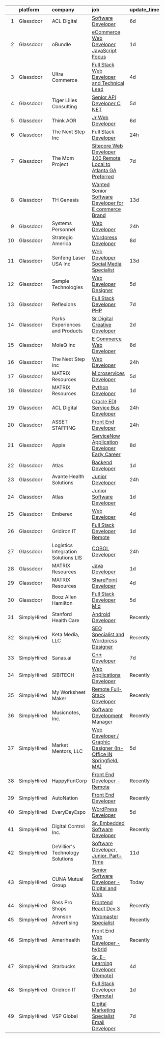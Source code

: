 

|    | platform    | company                              | job                                                                                                                                                                                                                                                                                                                                                                                                                                                                                                                                                                                                                                                                                                                                                                                                                                                                                                                                                                                                                                                                                                                                                                                                                                                                                                                                                                                               | update_time   | location           |
|---:|:------------|:-------------------------------------|:--------------------------------------------------------------------------------------------------------------------------------------------------------------------------------------------------------------------------------------------------------------------------------------------------------------------------------------------------------------------------------------------------------------------------------------------------------------------------------------------------------------------------------------------------------------------------------------------------------------------------------------------------------------------------------------------------------------------------------------------------------------------------------------------------------------------------------------------------------------------------------------------------------------------------------------------------------------------------------------------------------------------------------------------------------------------------------------------------------------------------------------------------------------------------------------------------------------------------------------------------------------------------------------------------------------------------------------------------------------------------------------------------|:--------------|:-------------------|
|  1 | Glassdoor   | ACL Digital                          | [Software Developer](https://www.glassdoor.com/partner/jobListing.htm?pos=121&ao=1110586&s=58&guid=00000182ce9e57d19748a55b9e6a9138&src=GD_JOB_AD&t=SR&vt=w&ea=1&cs=1_1a68d75b&cb=1661323860359&jobListingId=1008076174201&cpc=2CAED5C921A5F994&jrtk=3-0-1gb79sm0akugk801-1gb79sm0nk24j800-3a69b8a1bc6e2f4f--6NYlbfkN0Aba5oU64R_O9Kj8y6RMdSSFXuPwn88DcWu9IRDlipDHjxHIIFB0atBqVJ04z1yB38PBrv-Cfwi9zdApu6DXEeI9Kb6mPU5AmF0PvYD9DvgTDR5KMOJzBNTM1S05OtuoZznc-rH0sevDrFSFvhHkPvpV6XpGvTXzNSA7KSJr8Wpy9OC08BsTWDOMx2BKGygUHY9s5rzUc22ljXzLb24Esm4pK_X1grruOUN1v8VGsGR5yW9rAfIBWGVb7RQGfsnfpw5F3JRnmuTTA97za0S072rhqlYNkm8ldK4SA4FhgPbWghy1wsn85zyroveSXJCCDrC3hH0ydZT9r4Nwitpdv1ZUpzGEvsYahCZnxZyjtxGpe6ZdtNK9YFsZvkMpgK7u2990nQMnaKrXNZihAj410ct7aj2bMLi33frU2cwe7-GR024i8nStF2XyAzlyK7aXWabakxgD0tGrjxjb_ngljxFXglWbUElIzrI8RBZVDovsFn3-FivNT7yNKZo0Atm9Gk%3D)                                                                                                                                                                                                                                                                                                                                                                                                                                                                                                                                       | 6d            | Thousand Oaks, CA  |
|  2 | Glassdoor   | oBundle                              | [eCommerce Web Developer   JavaScript Focus](https://www.glassdoor.com/partner/jobListing.htm?pos=114&ao=1110586&s=58&guid=00000182ce9e57d19748a55b9e6a9138&src=GD_JOB_AD&t=SR&vt=w&ea=1&cs=1_7c897d8f&cb=1661323860358&jobListingId=1008086229805&cpc=7F6F94E2229B3AB5&jrtk=3-0-1gb79sm0akugk801-1gb79sm0nk24j800-404a25f625e23985--6NYlbfkN0CKNvdBtBh9SnuMcnkEvhJOJZTsmZHyY3ybnWicrfIHv0JKM-AL0T01gkpL18NLY94ZSwNo-CiWvMZszunMdqU_-T3A_Qnmy5Iube18Nb0lOWmGE24HjoK6wFrUuB5etlgW_Z1VlvGgbRnv8mjrR49e1BTRDJiw276v59VAJ9eMf7X78yaEf6u98cVzcmHiILtEUfxSQwcJct2KUZl7_bNA3pKqx4BCP61BRMdVVvcrpsoo-hLcq18GzoP9BP5l-6owd24paQf4Kj3EnzKeuNtXIt33nfvlnWALBEqEXVnT3-n-J56sUS6MMfLSZQxlp693zALGDmE4DdhOwcojtjBj9V63Zq3_ti-lSQoJPbkrJqHmyK_mb4OrDN73VEveS_lSd4HOFqG26veMwFexSeB3LLCt4AIGXrDr06jBHEelLpFI7JDGeMgzs6RLkNhM6Ulds7Y_Oylgy6mWymZArLoUSmSyPZeXXlkJMxQ7SNaFnbEbe4VXjl3oJxSEBHX1NTo%3D)                                                                                                                                                                                                                                                                                                                                                                                                                                                                                                               | 1d            | Remote             |
|  3 | Glassdoor   | Ultra Commerce                       | [Full Stack Web Developer and Technical Lead](https://www.glassdoor.com/partner/jobListing.htm?pos=104&ao=1110586&s=58&guid=00000182ce9e57d19748a55b9e6a9138&src=GD_JOB_AD&t=SR&vt=w&ea=1&cs=1_775b4ea5&cb=1661323860357&jobListingId=1008080788609&cpc=FD0C804CFA90C8E1&jrtk=3-0-1gb79sm0akugk801-1gb79sm0nk24j800-06e2f54e3bc5457e--6NYlbfkN0AS3oPsAAmCngCu4U51_2RxXyfS7TdWOFtWPOafNW52IzSReWxrra4iz7neLXalB-NGXF5nkT0xVG7iMopHH_rEqWSMQ6uJ8ClWvP6eFq7dI6B-FURaHHshLuS1Oqg_4GZPvzWhr4zb1tWgqmAPAxthsFGL0atCAboeCUw2a638bnOSuCLuHLv5hBbBHSaI5UUdusXK4lyjsPhFdU8hVX8uQ_vgITZ3dlIJ5ZswAdtHEJMS3_Tuvhgx1CxOKIAGna6jKOreIzPLGNbXNDZKoh0TY8FPn6gW0lUNXzafYMOVL0C0D_pSQ3MaIQW-FkTDoMsMHUTrqdjnBihHhoksQkN9PhXbKpUEuWQesTcKpYLh7q1Ro_VVQAGGP7C9_X4IUqrq8ahMCYu2rRcOSgCSU7gqvqeVyZUG_hhXuoq8MLvPIQ8nsAE2D5h6ZJNPlgbq2JGz0eAE_u8_lgPPgTSD7cb2je5j-IgfPdt8nnEZBzXWNZfpsULx9WmIIJJQk0GlpjCw-wYGgPj8BwTujlQGHHBZDgaFoM4rT5o%3D)                                                                                                                                                                                                                                                                                                                                                                                                                                                                              | 4d            | Worcester, MA      |
|  4 | Glassdoor   | Tiger Lilies Consulting              | [Senior API Developer  C   NET ](https://www.glassdoor.com/partner/jobListing.htm?pos=106&ao=1110586&s=58&guid=00000182ce9e57d19748a55b9e6a9138&src=GD_JOB_AD&t=SR&vt=w&ea=1&cs=1_9aa7b921&cb=1661323860358&jobListingId=1008078827305&cpc=D910AC0D9B8C6152&jrtk=3-0-1gb79sm0akugk801-1gb79sm0nk24j800-d72c392d3c0957e6--6NYlbfkN0AAxt22zecp88KAax6ntxSvXEX_JMkecc6ZQzKRIi1OFQrT-DzQYdp-GY_MPMIpuyUtE_sreG55V-ys7i2B1-eGKt201K17ffPlbm00tVkJ-SdKz0AYAleIGUka7988eB-q0UrkShVwlqXEfjADhdO0-euLMMVPLEcyfXvtBrNbuilgyYiWC0WbIwS3Vx-I0MqBZQVEBvb_Fh9NVE_KaUXICTbUehwZ_K1hfpfndLitAnZ_SLYpzaXboaC-MvtliC0CgK0r9bsf8EotGPlpXlBvBYw4KW4mZyHqGuYpv2z_LF9lzaH7LEGbJdlNn6fsJR06Nca7M52igot-WaMRbwaVyi8bUW7LgYwkCdYDyy7T9NWTFyCtALUuEJc8aoWA9KS8Kz7P5fx0dCDF5YoJI6vY8h-ozrhwgnc9YY-jIRvOuSQ_Jc6jVhF7olX0YCSAA3hhhSwXlSwSdZsqgzMO8cYjGNJ9JCrm94RlupconE4cS-C6q86fpK7abQcH99e-iUQiYBRPYLaBBA%3D%3D)                                                                                                                                                                                                                                                                                                                                                                                                                                                                                                             | 5d            | New York, NY       |
|  5 | Glassdoor   | Think AOR                            | [Jr  Web Developer](https://www.glassdoor.com/partner/jobListing.htm?pos=107&ao=1110586&s=58&guid=00000182ce9e57d19748a55b9e6a9138&src=GD_JOB_AD&t=SR&vt=w&cs=1_5e942c79&cb=1661323860357&jobListingId=1008076352884&cpc=654405A9B1E0A9F5&jrtk=3-0-1gb79sm0akugk801-1gb79sm0nk24j800-199541a9d9310322--6NYlbfkN0AZhccrYCUSJlZEde1UnGXnwlG1V9FU8luw-eezWnVYr-kN5gpXPDZd7hP_nk8EKTuSlEmZqUFjmWZXkZE7zsw_oW-GdjzGixVbr7Hm8X-T_tZbOrZ7F4qo__LCtrgwEHZ6SjEb1GrWSNIGGA7nkaZzhtx6eyPItdJC7UvlRhOw1WbT2p9JnsSl2BXBQ2_bKH5hjMMdMpAXWqcH-AfTdFYQsYi0avVk9DGUq6Csyj8rsshh2b6_Xbs9SAEp8YsER_QplEViWqQ44xyzF_67kUZmcthmrek2-e6gbDHd8r3hVUX7YST9tnimV0BkHHG88SfI2UKIRfDs9Nnb77k3iwaxqU-cPh-LVUOt70pbFZurFzfAR-6LJZA1hk10UR7srqRuPx1lWyhjAc4RuQSLYovRpMfNCb5bRt8COJHHUp8mTpiuTBTPsOaG)                                                                                                                                                                                                                                                                                                                                                                                                                                                                                                                                                                                                                           | 6d            | Denver, CO         |
|  6 | Glassdoor   | The Next Step  Inc                   | [Full Stack Developer](https://www.glassdoor.com/partner/jobListing.htm?pos=108&ao=1110586&s=58&guid=00000182ce9e57d19748a55b9e6a9138&src=GD_JOB_AD&t=SR&vt=w&ea=1&cs=1_9810577e&cb=1661323860358&jobListingId=1008088603044&cpc=8AC01DCC8FF2DC38&jrtk=3-0-1gb79sm0akugk801-1gb79sm0nk24j800-af3ce05f016fc17b--6NYlbfkN0C2ruSLbldHgJRxGqX58M4ekFWuaOJ1Xy3nZgzYPyc2K4UJMQOsbEgOJDIbIe5Vv-31aWp8a29qKPykXme5f-3u66nveXbU_6WMsJNHOiqOLzii4TxehY_qsS5t_Y_NiSYr9qDSkYm-LJQBIKOmgV4_JggtLUD4HY7nsfuNI1JnpbueRplmGqEY04VF4t6xFFd5ALK5Yzk8-uH7y1qr2sfT4a3Iq6N7PA-3lTnA43OrOhEChw8YzXELqqsDgc8Rj0d3gEGCWqAakK2PjbCiL9ccmB0ROQD4g4j2tTmyIWIB9C47n27cd3LCIt8fp7mTrksSQlTHM3105MHJSoMiB0zDaeOFqrwhpMR5XCjlI13Uq2yH3bGkGpvG0YkU41G6_hTl7LvK-PrmW_3kxLtOZKtEtimjmzgnWYR-0gWxK2gXaTGZ54ssLbcGOLnalOH4S0a-onjD0QhO4bFI8xMC3XEHNzeCtFuZonjEEP_Mf6f_DGm9ytO4VmGIXGnW73iyGp1_AfhPTY16bQ%3D%3D)                                                                                                                                                                                                                                                                                                                                                                                                                                                                                                                       | 24h           | Remote             |
|  7 | Glassdoor   | The Mom Project                      | [Sitecore Web Developer  100  Remote  Local to Atlanta  GA Preferred ](https://www.glassdoor.com/partner/jobListing.htm?pos=129&ao=1110586&s=58&guid=00000182ce9e57d19748a55b9e6a9138&src=GD_JOB_AD&t=SR&vt=w&cs=1_6ce2614d&cb=1661323860360&jobListingId=1008074274978&cpc=1160948BCBA38B5B&jrtk=3-0-1gb79sm0akugk801-1gb79sm0nk24j800-4663b88084f218b0--6NYlbfkN0BDp_epf89aHDQhKpPegNJQ_ldQpEFZQsM9OcONMGxWx6pU56EKHF58QjVdAUvn2gX7La79Eyvjo7e8muKIHX0JJE4J4FkSMZK-63vRAcFFBXun8F4pINyAT5hgYLoXTfDofRb1Me_OFIsMWLBJrjrIai8o7TwA9jUbSg1zDjGSv3ewge-PL1g75zQtisHSMVzIW_kktfiYC68MUETUzizLQGE8lOzqjhXj1mzfFIGH8zLacTFZ6zDhCz5TANApyN8N6QmOsZ8za4Iv_YNCR0frU2DVAIx1kJKChbNdQx_nxmLCQwvsmiuT5qS1BR_35yy0POtX6pt6QxfsL9bR_Gv375LPUw7roUyG5AsunMyt_7UjT0MAoSWh7qgJk99qSrA_LTxaqvwvP3m6dV4vj4XAjf7oY9WawBjUTDG-lSyT1-koKuT2yvky6xVvb31WERCcUBHFYiSt_nMqRKAYg1C9-oPdF2RTpkvU6Zv7AXwovK9Guw0wXFSs6YTl6KRzzBKZoDUkG31O-SP6WLJQvvWprY7Hq636NikWyUl1exV_Qt7GVrDTnI9TQI_dieiEKh4qxF8f0ygZVA%3D%3D)                                                                                                                                                                                                                                                                                                                                                                                                            | 7d            | Alpharetta, GA     |
|  8 | Glassdoor   | TH Genesis                           | [Wanted  Senior Software Developer for E commerce Brand](https://www.glassdoor.com/partner/jobListing.htm?pos=111&ao=1110586&s=58&guid=00000182ce9e57d19748a55b9e6a9138&src=GD_JOB_AD&t=SR&vt=w&ea=1&cs=1_09b6d942&cb=1661323860358&jobListingId=1008065792132&cpc=1D891ED3EFC3904E&jrtk=3-0-1gb79sm0akugk801-1gb79sm0nk24j800-e508d0d8fb833a93--6NYlbfkN0A5zutpmbsjV-t6PHxjpCspXCZaoHI5emtImXcYmiZosJDh_57t2vxixiF8wU_P6vMxHfYJJxzSTe48UOwEWyDCPpS0DxD-Bnn1yT2N6UHkzKHm1M0XDsj49kSSjhGXE5vWrvT62dewOLM05Xib7b5IkIZ8DBgr08WpXm3MH2fASzm6oEPpaNCboPL22CNomdvLxmS65m9l-ykKREErJ2ZPyJP9-rXZE9Kt0hG0L1JInC46SYLr6C1-UvkrqET_KQjGxLcPglZRHo2rQXpLO5uPXtYx8Chhnpt7VcEHbed-x-pZR8BnV98kJv-RSmYoaf88uhWbyL_KLAMjElkgRs-NictNTrsVOE11jcesbLRAXL83lGtJN5YCtmd39Wr8MiJYrws52QknXJu4TNEQddJWIDTG3uAORW2109mL1NnmKZl0l_I0bpPwTxKPiE6u5OpTQ_ojV_NkM65wSrANhQrIfEBz5PjMbeI5oet1pWhLHZQ4J530Fwe_nnG43KgFVLVoDxV_Mb4Jq6detuq-SYWDfAVTZG-PJ_Y1TMQZLQ3yHw%3D%3D)                                                                                                                                                                                                                                                                                                                                                                                                                                                     | 13d           | El Segundo, CA     |
|  9 | Glassdoor   | Systems Personnel                    | [Web Developer](https://www.glassdoor.com/partner/jobListing.htm?pos=105&ao=1110586&s=58&guid=00000182ce9e57d19748a55b9e6a9138&src=GD_JOB_AD&t=SR&vt=w&ea=1&cs=1_31463dc9&cb=1661323860357&jobListingId=1008089319124&cpc=3999BE48C643E528&jrtk=3-0-1gb79sm0akugk801-1gb79sm0nk24j800-95fbc218ccbcc203--6NYlbfkN0A0DbZ39CWAZ7sACrgUbAgE40OfNocsE7-DiGyU8aF1blUF2VFbpLZHBkmN2RXWPHrxaac8E0fOPJ9DHjxSQWl-HZWWqr8HSgRr0vkHEyEaTC_rydXZTuBV0CsqABDlvSGRppqAFyUNJhiQiK0TV97nUbgp6uYZ0pBix_PzK0oDP0T4_KAxeX_kNtu29_XNvhk3KevNl0uizTyXqee_q5ILadDVahkGrmXdBUXYebhSTni3SfFYvcP-oCrDAjOmTg8rmOt0kM4c-EgzF8JFPVgNwYSNWOf_EarmcQJDv_D4UpCajqJsxOHiav5S3RDAOEwf7NsxbgKhTE_57ME1RVUvWVEK1H-YF2FcquRY6kUdP2J4ScplWFBx2mjki2Zyvdr78sm5nYo0Q5CVt9C83SbygHfqUc6bW2Pb3SjFHX1xL43rQRkIE7rqS0TBI3MV6G-MTZHT9-LIg6d_XwBzWK0Icg2FuBGmVMEBG85MZXNGjY5981aE4_OVayLvnyF4T_sXUjms_rTIy0t-Ymm-1O-yMl3WxDy2NkwXvWzywPBoqmP-y2kSo7Zx-S1fVeMVPvGHOYHQFi_pTA%3D%3D)                                                                                                                                                                                                                                                                                                                                                                                                                                                              | 24h           | Amherst, NY        |
| 10 | Glassdoor   | Strategic America                    | [Wordpress Developer](https://www.glassdoor.com/partner/jobListing.htm?pos=102&ao=1110586&s=58&guid=00000182ce9e57d19748a55b9e6a9138&src=GD_JOB_AD&t=SR&vt=w&cs=1_46679092&cb=1661323860357&jobListingId=1008072235549&cpc=8C48BB2340EE80D8&jrtk=3-0-1gb79sm0akugk801-1gb79sm0nk24j800-917fdbda5a11ba15--6NYlbfkN0AZhccrYCUSJlZEde1UnGXnwlG1V9FU8luw-eezWnVYr-kN5gpXPDZd9fRDDWlLR4epLQreO5zzWIQcGxWJgYh7ZYEepbX5dx7BRNZZjQUcfHe5U8PB0iPHGI1Y67yrWHoR5dTSSIxIJmmFeejqHL44YAQL4QnlFbXnOfC4FjCCDoqHzGD9eLULxY7zGQgXmZ11Vsip7po9f1vOZeMVc2PVkRhTQ0mMBbJLXTSYrMfbbvcyVOXN3L_mIl_uejWBudSe5wMWe9nElT5kQOV9nFOoXiWjRWrLUXDKzRyv_IkGMdSJpTWsj63YX-rw0MvjbA_Th5hJwW44jBT5uxBNQEvDcQ08-cT9A39wTGZJyXLoFMYC3R27n5jGrCrGgZgZMknLtRPEP0jK2UIVwt3gMPzt0eN5oYI2csRwMvBEiqwq_ff-E-93SaveBWKiZh_Lj2k%3D)                                                                                                                                                                                                                                                                                                                                                                                                                                                                                                                                                                                                           | 8d            | Des Moines, IA     |
| 11 | Glassdoor   | Senfeng Laser USA Inc                | [Web Developer  Social Media Specialist](https://www.glassdoor.com/partner/jobListing.htm?pos=119&ao=1110586&s=58&guid=00000182ce9e57d19748a55b9e6a9138&src=GD_JOB_AD&t=SR&vt=w&ea=1&cs=1_c0d9ec05&cb=1661323860359&jobListingId=1008065893392&cpc=BAEB662971763A76&jrtk=3-0-1gb79sm0akugk801-1gb79sm0nk24j800-69604992de81714b--6NYlbfkN0Dx3r3E47sSe5bB3PIy1uzBZvlB7xy2NhfhZMlxQTsxrHvJuYZkuOAOolgM0RwwxFCUzk4WQx86HjZI4gUgx1C0oF6J0TbaPQPyt0QwcdVyAoCHhtnKoCAwe2uWQZDVyb42gfhggtBMSeQF_kTTK4cI21rqjrfWfVy7aWXOh3yapdlN40EuEuEibBq7w5YINWgM8jyuHFDDJS5tL48jvGJJQy7qHa94i9VhXjgeZtbyKGN1kABFB1_4uiecTHuq7vf1FbheFoccSAe_TbCn5ptG4E_6xij9wbmI8xCn6Zg7_xaRrqn0CC_owW2Y9Mukdmks42rgN_5kjXKtCpQCOa-_R3wNqj6aKIUvWo0zuFKaFMCLpzU3I4amlRxB_-ClaBChu8Ndxf2poSmBnG1sEzHvA0OLl4bUQdECvHsc2JgXwsSnY-SB5MeOwbr6BGHJ4e8amb21l1axpb6XGhhTJsvpcia0tZJmvpf1hGHzAjKrRIIxvY_iy2MS46Jm_i96xr-WK6gP3V5Qgw%3D%3D)                                                                                                                                                                                                                                                                                                                                                                                                                                                                                                     | 13d           | Los Angeles, CA    |
| 12 | Glassdoor   | Sample Technologies                  | [Web Developer   Designer](https://www.glassdoor.com/partner/jobListing.htm?pos=122&ao=1110586&s=58&guid=00000182ce9e57d19748a55b9e6a9138&src=GD_JOB_AD&t=SR&vt=w&ea=1&cs=1_44ba0cf4&cb=1661323860359&jobListingId=1008078578505&cpc=FAE5E775D180B2FB&jrtk=3-0-1gb79sm0akugk801-1gb79sm0nk24j800-cfcad52f3ccf37d8--6NYlbfkN0D4nuovUOU2dPryPr7-xanE7ZFWASvaSyNm3BqXIbrO0npDAFoAgEQsBBjUOAjv1PQnB3hwwrZmiOMA02kYqNnnHKWjfiGNMQW5EU7ErrgQUTQBKpdQ35ajdqRyVOpYt1ge-nlWBdEdOWxZg23c7O0q-QUnaWi8gZT3BRnlNxG5nms1UgSG3pAWYhhzkqBf5igDpDpSsYO6jm66YeUg5Ve0iv__xq03UTBIKhj_03OOk2DoFr8ohGZNMWISx3kjhuWs1KMv5kgysQACcqlngxvgUsE-XQSzqh39hLJdJ_At-f7SWsy-Uf4LVUL6jJEzc60sTXxOZMk6-iVpawUOKAsozxAIagoWqwEsJ6GVyNCl6oSbWV7c09c1G3_eaupVM97DI7EuXc2nv66F8-l4Ia7hcUg8VUs_3T1kSEwCPR23kUXyRJdLXXn7g-skVBJpd7J2I2rq1bkfGqmwn_AePnOkUdZkztpHZHeNVYFC3Ln9_MXc5JrFrZhPNK06KNKAcXs%3D)                                                                                                                                                                                                                                                                                                                                                                                                                                                                                                                                 | 5d            | Ann Arbor, MI      |
| 13 | Glassdoor   | Reflexions                           | [Full Stack Developer  PHP ](https://www.glassdoor.com/partner/jobListing.htm?pos=109&ao=1110586&s=58&guid=00000182ce9e57d19748a55b9e6a9138&src=GD_JOB_AD&t=SR&vt=w&ea=1&cs=1_dadf025a&cb=1661323860358&jobListingId=1008074131980&cpc=155EB9D5185558AF&jrtk=3-0-1gb79sm0akugk801-1gb79sm0nk24j800-70d3656ec2782208--6NYlbfkN0BBGG9LMNqL16EzDx9S3nKk4b6IwprgSJginr0DZD_oW5yEAmn-tqn_CQuVF099RN-WrN4RGpStRRmAIPvmo7V9SiUVAKF_Tn2sSj31pyhh3tN2eEoEH2itBDLl61lgbUfWk4-_aG1cHtpxOT5lS_tm6n7GnbGDtCmZ1JB9UuUn-z7Cn_2RYzHEjl9kzTHJOO_d6UjQB4sSpDEs1HlDkK1CSM3Hxmy6V8zjJ3EpAas1DHe3x8IDcu4r-dh-3wUy5Zt6hazN6ePrWq0pzJ4Y6rtkZsDQQjLK_g4rViq0pDXR7pjfGwOW6QvTOSE6znKTrOycZSgh7VjCqmrUorx4dPtDKAoz50eLTaNLuXIF6HkMvoeI1lwBBBP_uR63vzJ5lxGZJx5cTwigc88uwKLmSNg3ghIx0N2-OdvvQFRjenGY2oyPrD-AJR43P8xcbPSuAyNGfsM3j4eok-t1AXn3WXW2zXaC2O3em12aUTnCQ7jS6eRdteCvQmUC10RjrXkTFqU%3D)                                                                                                                                                                                                                                                                                                                                                                                                                                                                                                                               | 7d            | Remote             |
| 14 | Glassdoor   | Parks  Experiences and Products      | [Sr Digital Creative Developer](https://www.glassdoor.com/partner/jobListing.htm?pos=103&ao=1110586&s=58&guid=00000182ce9e57d19748a55b9e6a9138&src=GD_JOB_AD&t=SR&vt=w&cs=1_e99cc779&cb=1661323860357&jobListingId=1008084142323&cpc=92BEE8AC7E71C1CB&jrtk=3-0-1gb79sm0akugk801-1gb79sm0nk24j800-55dce68072e49d98--6NYlbfkN0DAFTyt7pbDCC2JPO79CSdi1dIb81yjczP5qsKcZIxgiRd1qisRd4re16D_VG3-wzVABIXKM6IuxAFsvFvnlhId12co4A5A4a3F0ICJZXjDEdVLOqmVfMkE064KMjiA9dDpJT_tYW6NEu2N-nyrQoxz0TXAgpLfsSBC6ypFNvin8SyTl20dwc66XezKDB83fjsGM2oUI6Q2eU-jR4EfPiqj6O48t7H7pWeJgUMpHh03ck-CnWaHG5-rqL0geDHjjI_bL7RGtWJqdjGldLcbq3eMj9Pa0B9fI4X3yVL2Hji2CsitX8loKGyO1CF5iPsMEls3YqGwLgOqSzvIOzVj15U1yPW6Am3LwqS_l7rqYuaU3xWDKb6XEjtrW_YDh_L_i9SZ6tgSD1Wc-XWVqF4Q15CVHJvbdlc3Wgo8LgNauVlVh8BPrUM0szjb7MLKESs4tps%3D)                                                                                                                                                                                                                                                                                                                                                                                                                                                                                                                                                                                                 | 2d            | Celebration, FL    |
| 15 | Glassdoor   | MoleQ Inc                            | [E Commerce Web Developer](https://www.glassdoor.com/partner/jobListing.htm?pos=110&ao=1110586&s=58&guid=00000182ce9e57d19748a55b9e6a9138&src=GD_JOB_AD&t=SR&vt=w&ea=1&cs=1_00b9417d&cb=1661323860358&jobListingId=1008071807024&cpc=56632219D727AB75&jrtk=3-0-1gb79sm0akugk801-1gb79sm0nk24j800-23c7d3c6f7169e81--6NYlbfkN0BHIfC1zsKGIu0R3teaIu8liT7fbRNLaQeDQfcPJweUKx8CW9AkHemEGnvTXIDU1cZxhS7p_GdHSqnB2IwWipJ8D7KqZnbaAh70Xd0GLKBr4K0oHKFeO7P6qvodjwsfHZJhzMZo7e5bbWySQp5w9p2e9ll7OqBlDk2riUBs0eZ1B1VMrTGyk8THnyUl0ACuyadO3XO0QfADL1Yjd8jaJy7XDMJmOFOk0-w6f6xkUw1vBfnvLmtPDkOvkq_A4Ic7NqbfHUVABJh87mtGsKYk3vL-0SYvzHXW2SU-1N9TaW0q8dXNDD4ZSJQ3VGECYwkElSstzU3abAruOsv66_WIRzPhKiBpnJaUBfvpN2Q0yQiqmPlbc0E0m17mLJXFE-bVKCmaY6ANMgdr4bYvCVwpxaCwHkdTWL2xQzI8MYgnROlfyd-8cfml2Uq7Uzvxs0EiXGgCROMB-Mb-eXZ0DOgH4VxBdUn1-HPZG1netqMEYQZLXwK5cUyEX0bkjnNFkrzGLJUezhHzOqJQMQ%3D%3D)                                                                                                                                                                                                                                                                                                                                                                                                                                                                                                                   | 8d            | Maspeth, NY        |
| 16 | Glassdoor   | The Next Step  Inc                   | [Web Developer](https://www.glassdoor.com/partner/jobListing.htm?pos=118&ao=1110586&s=58&guid=00000182ce9e57d19748a55b9e6a9138&src=GD_JOB_AD&t=SR&vt=w&ea=1&cs=1_759c8e26&cb=1661323860359&jobListingId=1008088620354&cpc=E773D000C9BC26FA&jrtk=3-0-1gb79sm0akugk801-1gb79sm0nk24j800-8f018011b6187308--6NYlbfkN0C2ruSLbldHgJRxGqX58M4ekFWuaOJ1Xy3nZgzYPyc2K4UJMQOsbEgOtkxHEokKEzGeokh3GuUE-2kERQNjaUIhqMIcjRXq-Se2BEiqi0CbW37XLjVkDDSJ_Cg1NFoRsDbYJHNZvjh_iQUPLwYhsHrhZ2nk4EXMN8El77okbEBX4wL1SM5nY5Ec5o2GCVrgJD6PRmgoKN2UpR-u8liE9RU9vUPDVAZTiL8xO1j9L-DjNp3BDdWpLrwwImjkofrg32KysgCci3QAu4c-2L3exhzND6-u5hfIKu11F52r_nsar9EoXc556K8vtB-m94Yq5XCEVR99wgl_tL8NychcmTLro6fJZHV55aNQpq4jus-RqWw7vof7hmbGlL_NYgtPCWMB74XY-ntJm0zvwsBZj2v1RSqrpzehaEgztnKSK1yy97kJI0xQPoiL-_e1GeK-YBZ2WAnhS4IAqIAacK3BTID7XRteZP5sDQAunM3JwK0kO_pqgfYnTigSv9ofp8nbU_o%3D)                                                                                                                                                                                                                                                                                                                                                                                                                                                                                                                                            | 24h           | Remote             |
| 17 | Glassdoor   | MATRIX Resources                     | [Microservices Developer](https://www.glassdoor.com/partner/jobListing.htm?pos=126&ao=1110586&s=58&guid=00000182ce9e57d19748a55b9e6a9138&src=GD_JOB_AD&t=SR&vt=w&ea=1&cs=1_52c4e630&cb=1661323860360&jobListingId=1008079111779&cpc=9DC6E4D8324653EE&jrtk=3-0-1gb79sm0akugk801-1gb79sm0nk24j800-a0addbc10998d62e--6NYlbfkN0De5ppvndiyxA0pMSLQzOe_j9Mra0KF_8EhxTxOKXtZIfhM20E97mGJ6rqAxbACvL-6PngbDV30VfPBlkP9U9-ckrQPkqJao9rol2api8e0nDsA_cdawxWo3eCl7T0TwH1JSpokbyjFSyej_Cn5N8OCxaw-u4cY2dT_PFfz9Pq9hVXGmXGy0YnBkDgUdx0APG3RrcUava1gOtX9N7BDOL0SRcdB0TIhEYeGM_rtdvFPq4_91HTJxLQNNuyKKXt163nWK7I9D-_BwlJqTmMkURhU9i4yqGaST_Bx78LqKr13_M3gyz5hT3oR2vOr_Nv1l9jQbLkNbKlo8Ixr7wSiJOkkhQF0H5NPXncau6DtLHnT9q6Q4PQzBzakEE2EiU9qZgMJ7PvgRhxdycEsQtCa73x2KhkhrsETDjOtMNNgeUGuozA98p9Fo3SYMbxSgZeVGB68Y91_EAmYqPzPMxkEyjc6t23IVgxL3vMGniFHyqUjLMwzfCPpiAtwgKPr5grzi1q3Cl9Af2fKIKyr5NfuDVa83gYImPLMy3OE8NmY15qf-Q%3D%3D)                                                                                                                                                                                                                                                                                                                                                                                                                                                                                    | 5d            | Wilmington, DE     |
| 18 | Glassdoor   | MATRIX Resources                     | [Python Developer](https://www.glassdoor.com/partner/jobListing.htm?pos=124&ao=1110586&s=58&guid=00000182ce9e57d19748a55b9e6a9138&src=GD_JOB_AD&t=SR&vt=w&ea=1&cs=1_bd0f808c&cb=1661323860360&jobListingId=1008086510771&cpc=47CFDC01B3F81FAC&jrtk=3-0-1gb79sm0akugk801-1gb79sm0nk24j800-7ed75c705baa7373--6NYlbfkN0De5ppvndiyxA0pMSLQzOe_j9Mra0KF_8EhxTxOKXtZIfhM20E97mGJ28x3XA14Fw0ThMJ18R1H_Hq7BIdBm6hreVBaJciS1RcOte03NGw61uW5p3ieImwzeqSLoZNi5oPYDTaKJPNL5pMVO1WefEl5hkWvguzQxfFic21BxD7hnXYKNgv76KhbwM15CNiSNwbbsdaVMmHi9YMqfTOTCrb-QjEaZiA7MvPh75hW05XDIJF50Cebz0Fk7pt68AD2TbuFwkRpoiPWe5bHFDbz_N-ADcrf_KsnImrLRqOVPE46COmPwNbkkBG9NrjtsdWTm5jcsg02OgPJrm9_U8s1KgLzaE8G5vEqwEBbO07mLIoyiKzDyBQsE5cQjUxuH8z2-drviGk_iz6mBUr5aIUyVJ081BYi1VRwQcDMotfpJ4O5y-1ihBmzTKX562zRCjosUhpBOQBsbzc9_94dQ3ICEHuZ8oegEQ2BizEwuxK725YwZkDwlm8GjSzBwxhWA2D6LYyB4hKI68Pd1NfhcpwlMLZA3SJZLT4EtAU4EsLL7xPfRw%3D%3D)                                                                                                                                                                                                                                                                                                                                                                                                                                                                                           | 1d            | Charlotte, NC      |
| 19 | Glassdoor   | ACL Digital                          | [Oracle EDI Service Bus Developer](https://www.glassdoor.com/partner/jobListing.htm?pos=112&ao=1110586&s=58&guid=00000182ce9e57d19748a55b9e6a9138&src=GD_JOB_AD&t=SR&vt=w&ea=1&cs=1_89bed98a&cb=1661323860358&jobListingId=1008089321550&cpc=AC285F3A3ECA6BB0&jrtk=3-0-1gb79sm0akugk801-1gb79sm0nk24j800-e26b6751ef6cdfa0--6NYlbfkN0Aba5oU64R_O9Kj8y6RMdSSFXuPwn88DcWu9IRDlipDHjxHIIFB0atBqVJ04z1yB39WOaXw4fFl61DNx1O9q5lp67MQIsYxHyu05TeYxv7CADYPTy75zQebjMPpWtR5casaDwYEkBIePr-vw8cqveuuIaoc3I6rggN85eTh0mIejyuvtbG3rvU_VMEPNhPw9LxZhFSmIwANWyaER7yvE29ekD3SGuuuJQ08Df7QL02k_1aggqVj4G9GiH8J_al13YQ3wp8PgVIArNUDAEh1hEDHOdlrKNTHYxbBOuEHsW0yiwGn5xmORTkRr6Pr8Aqny1GKp5v_cDXxcfv-clcsPJFNfzb1dpz32gnLif6sS741Sp_tJcwVUtI6f9YK0BJZoyftJZE9-6Kse4x7I_mLoNHwlPU3FgBlKzz0N7BsXnbtsK0uL6bkvpOZYArSUNK-XgMnMPUoaeLvL08ba6ZfNosAJS2Xf5MrO3nmJ8ueyT0wTjwfJkkaXmxFP3jdoxWGRPfngfRQl3yjfg%3D%3D)                                                                                                                                                                                                                                                                                                                                                                                                                                                                                                           | 24h           | Remote             |
| 20 | Glassdoor   | ASSET STAFFING                       | [Front End Developer](https://www.glassdoor.com/partner/jobListing.htm?pos=113&ao=1110586&s=58&guid=00000182ce9e57d19748a55b9e6a9138&src=GD_JOB_AD&t=SR&vt=w&ea=1&cs=1_25a12fc8&cb=1661323860358&jobListingId=1008088639664&cpc=334ABAF5D42DC775&jrtk=3-0-1gb79sm0akugk801-1gb79sm0nk24j800-95b562688a9fa1da--6NYlbfkN0AJKXzIKBK5A4Icsd-X245WBxvNnoj5lZwbXMrU7Kqokpie1q6NXPPYrRfUeJUwIsSVRVE_QNO7il45Mm1A1QQiVF6QBC5z8HIItpAqODfG4FLj0ekRzrWgr-VGjC0OI7jktkGBnsU2cWrswXhFEr3sbrHLXNk_UDg6lLDb2K6zTDi7_KB2meE89ImOIaS4ClqPl7pAP-rTbWaAPjFFd0MyYDacWcKKtp_7qcKSr9opUTPllsneajkqRhQP02W80EMmVmPcWv1n_CgiAhA25FMjxY9weArGXt3eXb__b6urvmOxm61H6QP-XH0KBcYf808DKfjXeTSklInrkvz8jkdz7_TF4-xL7F4C1rSRBIthxCqb-rCTz5kvslrCJQwiaqzJQTHfD1uEhOtmgP7gXA9JpB8o7RpjP1NlEWLMHmgpWMszKSoV0vVHC7wqeAD9UXQcIelbGzpWTrGEquPaXuUfHhBJCbDg29heONE1NEdXONV4BFeyW5tJv9eJTMFfDOXlEgYdp6MPvQ%3D%3D)                                                                                                                                                                                                                                                                                                                                                                                                                                                                                                                        | 24h           | Remote             |
| 21 | Glassdoor   | Apple                                | [ServiceNow Application Developer  Early Career ](https://www.glassdoor.com/partner/jobListing.htm?pos=123&ao=1110586&s=58&guid=00000182ce9e57d19748a55b9e6a9138&src=GD_JOB_AD&t=SR&vt=w&cs=1_a368f90a&cb=1661323860359&jobListingId=1008071334991&cpc=AC285F3A3ECA6BB0&jrtk=3-0-1gb79sm0akugk801-1gb79sm0nk24j800-95e2075eaa393dab--6NYlbfkN0BvKrLyj5gPmtZO9T8euul8TCxuuKNOtzRJOomxnwSEodTz2Bc-sPZlADHp0xxmf8WPH9bj0O8UHXa7zHhvjILus1Sh3Er4NXKKVS1_zwLEecKe8-iCUrOv1i6hkCLbmAbb2ffb_jBePtI9eTNRLwnZqxOLTFp8eEvo2p3C21JYcN36vGLd0_7VQMluY7YYduxApPaL6rnEkdGof-xpk2va8XnDVCsDPOL4a8hSGr6GvrEME4A01I7WDLjMSBNzcqU7oQARMUj5mGdIsXKQk69nSwy8WMiNNRr_52hgKbH1Ql0IASEedsBUa7MYypTvM2Ga2EjeLv-GxKqlTrww-RPAnAyUMXGJJ9Hz9kQntmOBT_F3AIoVD-chkksejoVF5N9_tlxfq7m8hoQ5iRPlImlQIgilh345H8CBk8EbNyDCnOatX1qTNzhTuPh2ZF_yPOK4gUBGowoH4SmlzSVdyX-tJ7Wz4sxpaxcUcl7jGH3LwvYkjr_P2RPgWvJYbF4gsi358CdY9isPO_fSEOVdTLxcroHtkwvbBedQXAfv97GxZwYnpHysVuzM5fkN4xis_N-WgYBVLnJUCAydWRfWy8A-ESadYivq8qpBjWKwsY5N_BKmzXezJ_EtuVqyww8j-9P8y2uAZqsT-U2--fr1F0Llc6hMNakoX8WO845k0I5jQ7TYt5Pu3Xl8poi4hIjwGrQary6ZgLDoDhYMqpGEL2a8bwX_rsBTbGHToeUdK6j9krZ8jGrPfsO7JxjS2oslMmxi9lmNrNyP0fDlPrzwd5mN3hanwooK3Ih2wkqdS_PmumgFT-noFeA3hKMqMNJNZ5PI9GVI-A1QSDXVYjasEoOYEbLLtudQTbQDuCq8Nl4H3ptFoiwIzlB3VgpjIFFl8dpX9v4lqFXATKzW7R2kP3_3NdT-jL_vULX9gkcSBZdqFzRqT8D-6XD5slW9YH7NO2EfOpiM-RSAqbuOEz232QhIJQt7hMf5iejX5880ZDBKzQ%3D%3D) | 8d            | Austin, TX         |
| 22 | Glassdoor   | Atlas                                | [Backend Developer](https://www.glassdoor.com/partner/jobListing.htm?pos=120&ao=1110586&s=58&guid=00000182ce9e57d19748a55b9e6a9138&src=GD_JOB_AD&t=SR&vt=w&ea=1&cs=1_9f32189e&cb=1661323860359&jobListingId=1008086229406&cpc=2CAED5C921A5F994&jrtk=3-0-1gb79sm0akugk801-1gb79sm0nk24j800-81a62d81c66dc716--6NYlbfkN0DFt5CLWch_-uKpf_0Ky8M_iFaKSU6X2cPjQwIk2lGN2zlJ200dufGwdCb50mwSuDXl_EA6zMorXvUtvj7_ODVM-Tr7EWuYKYBXVblByv2qoM6yQRMY65HeW-h7snRBQHRUWejdyBFJ7w3hZYJLTfbeKqVVKWNqhWWzrmvxe-mlDNVYXqNSl29VTB2NHFLM71Y_WFj0dy8nWZq2qLEdCIT0gLNv-8ZaTryX1KesNGvWheNa4zEOW2TG_RyAe88D4PmWqEOAIu5F0aawI4a9dG-YL0autDPwnwBiaKEuuJBpNHELM7_4iSai1c9vav6cOUmONgNE8PlNRwjrqY_Gc6KCWatPJCfQzPLHEdPVpMZgtRq8M_yfU9SNFWMfuo5W-tf4NLGQ-FTWophCMUxpvIYrqfKK8YaKiGMRuiGleoNxn-JJJPGoV0Nh6PaJfe5a4ArWKHaA8EdbrWzp63GhtcO75ON2S-klMYOBenQvDGuvgKw97F03Mxncw41hHTRtsCUQPXjjjvAOgA%3D%3D)                                                                                                                                                                                                                                                                                                                                                                                                                                                                                                                          | 1d            | Newark, NJ         |
| 23 | Glassdoor   | Avante Health Solutions              | [Junior Developer](https://www.glassdoor.com/partner/jobListing.htm?pos=101&ao=1110586&s=58&guid=00000182ce9e57d19748a55b9e6a9138&src=GD_JOB_AD&t=SR&vt=w&ea=1&cs=1_ddbe8d59&cb=1661323860357&jobListingId=1008088950322&cpc=59DEFF8D475298C3&jrtk=3-0-1gb79sm0akugk801-1gb79sm0nk24j800-835746c65acb7c6b--6NYlbfkN0D5rjaI77GWY3HDjNzMgJwjLQAMlAecvNC3I9z3XKuaCKHoMxZlF0zKR0Oozg3fG8TsyLK85Yi5pX8SM9db9A3LTEjMiZHeIo_VTJcA-yf6xR56VM2qzUjZKBIaxYeI5-tl1IRprzb1NvXGWxfqZLI9HPPt_97Zgr4xif9hP7HDrbT7EwMP0tbQxpALgr495eXo__3x4-UdCuEhTH3eCZgMVP-jMzIK8TkLmVwz5tkxB3viZx0qJB_0zFBYGq1jRIYCPYia57BiDRiO20Hl6DakFA3f4B4fwCoT1nEUU0nONIyg4uH7aDq4TMBZC8Oa-HGIpmYxZLFfpukOfU3EhZeQWo8pTN2LiT9t0GE7Dmm7LmnzIb8bmNewmFNkrFrn0UBoVVI2LMiam302H9pf1FIYY-pZmpJIiyRFImAflZf6nLvK4gHyGxLQK0pJjrKPHkwn_7XhMpmd_aFKbzWO-WWz6-9ZP0cGC0sf-4F2w7jb3bftS1ArqSIy_t6ZryjjE18%3D)                                                                                                                                                                                                                                                                                                                                                                                                                                                                                                                                         | 24h           | Concord, NC        |
| 24 | Glassdoor   | Atlas                                | [Junior Software Developer](https://www.glassdoor.com/partner/jobListing.htm?pos=125&ao=1110586&s=58&guid=00000182ce9e57d19748a55b9e6a9138&src=GD_JOB_AD&t=SR&vt=w&ea=1&cs=1_bcfbbee2&cb=1661323860360&jobListingId=1008086407831&cpc=3BA4CE39D5B5DEF5&jrtk=3-0-1gb79sm0akugk801-1gb79sm0nk24j800-c991c36f9c0cbd93--6NYlbfkN0DFt5CLWch_-uKpf_0Ky8M_iFaKSU6X2cPjQwIk2lGN2zlJ200dufGwdCb50mwSuDXMo-Lf15P_vkXJsSPlkEwF5miqX2_NHO6W8-MKu7wZ9HUJYEZYTsbdJ2sg6Vt3itQifFYpgvSfRE53DZsxbPDoklMzEJoFFKMqMsON8XL_Q2CRM8silz6_e7QjdDpsWg7omZvwlS24FOI1jnMjri9KE-QSx87AyvZmm0njmqiygfyp0KdJp8Uru5DztHVbzgaZ0WUDpF5_CUenrditfgMRN8hlI_D27bvWm909NeXr8cDiy0FNFm9tsuqxYYyKirNojQrCDwmjduRWt5MAjroarfnvQqJGoDtDs_RnOPnmMqliDoLgB2Rt76JIMDu4SUeJFj1iAFna_FJGN05u_AKpMNWKlOuVfum5xxXJl0w7jm3ZHi_Mry1O55WZ4EMHSSmKgj6SioDivzNeYf4dq1OQiG5OSy0nJ6olKQNhoxtWHRDFIH-kI5u45wgQQ8NmK8eJ2LpzO_yWoQ%3D%3D)                                                                                                                                                                                                                                                                                                                                                                                                                                                                                                                  | 1d            | Newark, NJ         |
| 25 | Glassdoor   | Emberex                              | [Web Developer](https://www.glassdoor.com/partner/jobListing.htm?pos=116&ao=1110586&s=58&guid=00000182ce9e57d19748a55b9e6a9138&src=GD_JOB_AD&t=SR&vt=w&ea=1&cs=1_183290de&cb=1661323860359&jobListingId=1008081943035&cpc=C4A69CCDBB3B9599&jrtk=3-0-1gb79sm0akugk801-1gb79sm0nk24j800-7ed39853136c96a4--6NYlbfkN0CDjvy8OAkpdg1lTOTiyJf-IehjaUnDiqxoqkPBRMwwePJoc0cYAa9Kdw8O4ee0IRybw0H_FzqU67UsyfYYeI2grjAJbK4XCYrFjhx6GI42nIvN62nMtKKBCmYs_YGc6vl8-PngKCHFboeJFs7RI3FVjdoZtivQqENQ3WkzN132ZHn0zMohtASqyvykK7_ePnMya3omkqx1R7S__rnLDZ70JyLbvYc8eLigzQUu9h1dtd90ch4sm2NjWxQlDUJRC57Wdr0Tv7FKx-PBWOgleXRnytZgahdUoNNL_fgFBB07BidJFer5d3I9oW7riArvaiCS56srkwOxSgwj1hGH49jLvY0247aLJbwK0o_BoWoB_yyjV4HXmqKJM1_-4bzwURhEaEv7kKhiwRrsnsSjCVi3ZOA2CNEVrR9_wFC3RfqicAkfuPYKa2AqKflXSFO10PMVd4OIsPlh6zfXkTkY8e4ukUAG92kLurA092Xlu2ZmbGb3TDKvwdT1bo1BHS7-zWk%3D)                                                                                                                                                                                                                                                                                                                                                                                                                                                                                                                                            | 4d            | Eugene, OR         |
| 26 | Glassdoor   | Gridiron IT                          | [Full Stack Developer  Remote ](https://www.glassdoor.com/partner/jobListing.htm?pos=115&ao=1110586&s=58&guid=00000182ce9e57d19748a55b9e6a9138&src=GD_JOB_AD&t=SR&vt=w&ea=1&cs=1_5ae74e0f&cb=1661323860359&jobListingId=1008085731848&cpc=AC285F3A3ECA6BB0&jrtk=3-0-1gb79sm0akugk801-1gb79sm0nk24j800-2a5814a8106be207--6NYlbfkN0CTHA6cd59lXtQJ-DuZtBHQsSjOn019HaVEc20FtZol1_8bPJW14iotuMuGn0biAaGY3Ykt2OJ6lLuK00gf8YXnMTHqQYAKhMHa-NonnxBl-LM07aVuDrffgAmd5AUGiv_VR7-NPVSTWIWcZg7iPtuXena92zcc-v_koGcJUFB08IHNWgwkNlKUXyaAFL2LJEBuGnd_05CDkbIvIXbvelJBdIGRyed1ZuxgwMqFPL14g8QRD2gg5lRUMJkPKjeJicRS5PUCR9f6k_Z46Qd9T0A89MVne1ghs2o3WLEw5jjn1mRWNIGVkpjyLQJV8_Vv-21-yyXtNL6OCGJWohGz_WBbhaxk8L4XcqPjlwER9YjnfiOl5IC3gvP-ICatffoaWJSkT7OQI2yrZ4nJnVUdbBCpV5Oo0Luqa7NTfubBR9uYF20mKXlYuR4SUXEWfqdVi6Wb2RWf2X1XvHqosPfN3T7lsbLFN9zuWtEK3yzo_r52NFgMUvIF8SfHlAvekCVrfZ92EHpA2Dz6SA%3D%3D)                                                                                                                                                                                                                                                                                                                                                                                                                                                                                                              | 1d            | McLean, VA         |
| 27 | Glassdoor   | Logistics Integration Solutions  LIS | [COBOL Developer](https://www.glassdoor.com/partner/jobListing.htm?pos=127&ao=1110586&s=58&guid=00000182ce9e57d19748a55b9e6a9138&src=GD_JOB_AD&t=SR&vt=w&ea=1&cs=1_7be19284&cb=1661323860360&jobListingId=1008088733984&cpc=F583A5AE0DDDFE3A&jrtk=3-0-1gb79sm0akugk801-1gb79sm0nk24j800-5e1dbbca2eb919eb--6NYlbfkN0Dn9MVFzvoxiG4JyuK1UmJOvqj3swPBnvczHh2OE2Nocau-sVAXUxsQithVakcXPSyGznJaOZ5_Z-IcuYU6_yZ2CHu9kiwS1RC5RLZTxQ7hfQxbZasQBCXgKgREcAhWtTmejYxYo5ygnNccTuyenmoxV7pHNzbYmh3Ivpe43MFyw7ftfuvYLP0vSJZbLJVw2Ej4R98J6ar5f7FKUzhq7SDvNfx8KycaxEq3anGdHIu2MojTigrrgpEzYL7CAelzbyft_7wSmx7jF1hp7XauGGi0fYpRCQuZFuiIwGATi_93Gpsh_yomGiGdkDRS7HjlS7ruNW6pohZiSU9GfeY4vUqtS183cZE7opWnQyan8-YmFJyEVNLqVnBzi6ulLrzzNqJTE5z6xsAtQ2A33nNh5ukpLrFifBuAjUROpi10u2vVD3he9-yczrxdfNClLmzaTdZTMve2ZyLYQgcMYij-rAK-0jbSW4biIkCnZRqOcpydspJ04bfFzXiuna5F-ii8PlAeWNmwitMPtg%3D%3D)                                                                                                                                                                                                                                                                                                                                                                                                                                                                                                                            | 24h           | Remote             |
| 28 | Glassdoor   | MATRIX Resources                     | [Java Developer](https://www.glassdoor.com/partner/jobListing.htm?pos=130&ao=1110586&s=58&guid=00000182ce9e57d19748a55b9e6a9138&src=GD_JOB_AD&t=SR&vt=w&ea=1&cs=1_b6815eae&cb=1661323860360&jobListingId=1008087509788&cpc=56C4EA4A1A191A49&jrtk=3-0-1gb79sm0akugk801-1gb79sm0nk24j800-07d0d4067123bba1--6NYlbfkN0De5ppvndiyxA0pMSLQzOe_j9Mra0KF_8EhxTxOKXtZIfhM20E97mGJ6rqAxbACvL-Im8nL4-o_jt-biuLUr_kDNV81qxEXzQpxBExCoctD5m8RXPm0k-LA1Wv96QmBRSjEsetUhRP_d-ZoxrbPZ1FwNjuD4_o9ajxVHRfasIDONyVGkeM5_RG3gWc7FL3hi9_H9qYW7v0SQGEl8Z6ILf7mQowxO-3tx2xWvNhwH0NZGdux9bxI6-vncIKYz6JppApCvoct41PJw1346selm-f4BP-tkgW4T9lptZLH7CwuSKKJeBLJH3srtOmvmSlh5tJI9e-hyI1JpxdhXQgIRX08DATB71v1Abk9-5Oi5hR4rICr6XCLPo_9UzihgmDHvIUPHKkr-xfKZ3dHN9xTwG7-kHScVGYp7_4XoyJUNrq-DlXNUq3HpENWQFLmBiMqkW5QxDq6txyivmnF39rb0SLjnF4f-nQHcN7F78oqodPEgWMNDxuEqWB82eKB1Zq1yVAvYN0hC1k6My0XuxUzWnfmdvUw8yzEIUyNPUdK7grhpA%3D%3D)                                                                                                                                                                                                                                                                                                                                                                                                                                                                                             | 1d            | Fremont, CA        |
| 29 | Glassdoor   | MATRIX Resources                     | [SharePoint Developer](https://www.glassdoor.com/partner/jobListing.htm?pos=128&ao=1110586&s=58&guid=00000182ce9e57d19748a55b9e6a9138&src=GD_JOB_AD&t=SR&vt=w&ea=1&cs=1_490a2ad1&cb=1661323860360&jobListingId=1008081999652&cpc=56C4EA4A1A191A49&jrtk=3-0-1gb79sm0akugk801-1gb79sm0nk24j800-6370c8871467533f--6NYlbfkN0De5ppvndiyxA0pMSLQzOe_j9Mra0KF_8EhxTxOKXtZIfhM20E97mGJ6rqAxbACvL-WZGSK9Z51PAnIk5UD_WdrkcpY66IpzFsCtC7TzKTuSXFfadnkIqr5Ij9KH6iEFTUv4vWFNm4G7DcgvEplHC9G0V6rSTVwvnPd89gwvRvVYIS6oBMZ-lv3THEEM8Keb1sHxzjc9MaJOsSRL1_vL6AoKvcvoGGAY9LurZaEAUTw1SCVNdMeAnjVQpDOyPbHEAIPoP_CD8hfmV7Um4m3d6WShsL3bqsp61ZT-SJGH4FPOeiVJdcmkdOa-MzrMzaYuf9Jd8zPnBj-0fW8AFN9svSUo1tEQnWt0kX3pkl_G3-IzL_q2wRvSCj6ZYEkpeRNthliX67qZ0Szy0eAp2EviubDxaW91Lcz3-pd1WoYFDTV8yoy-Nuxx11v9l67RuYh76XYJ4kVb7eoe-f1yc5iUTtW1ggNY3yFECKQTYdojT5jbUkicC8x5jyMaz0416EjYougzUe6fQermKuvmUs1bnDow--f2xZD-_8VkY7WhAFpMg%3D%3D)                                                                                                                                                                                                                                                                                                                                                                                                                                                                                       | 4d            | Charlotte, NC      |
| 30 | Glassdoor   | Booz Allen Hamilton                  | [Full Stack Developer  Mid](https://www.glassdoor.com/partner/jobListing.htm?pos=117&ao=1110586&s=58&guid=00000182ce9e57d19748a55b9e6a9138&src=GD_JOB_AD&t=SR&vt=w&cs=1_9466fbb6&cb=1661323860359&jobListingId=1008079742677&cpc=D69957E0862862E0&jrtk=3-0-1gb79sm0akugk801-1gb79sm0nk24j800-9f7cf3ee915c66b5--6NYlbfkN0CaLaeO0W0aSDE10oNno4SsRl14ssiVXEJb5QYZji-zamyK2TbRIQYHkQfQQtn4Uz6uHdwBRXZVYVvFXOqX9OXpLarZMackO2FVAs5HreIqz1ivYng5Y_in9DgtXLGTOMoktVDtFIlA7EQYF4qWC8c0bmnh7r1rMisfjkBMSdRQZSbRpo_SZh1HIxGJw_Bs0TX_5EvVY_HxqDEiu1F0PDjJoify9XJf9zkojgBhTw8J8wERtxg0ZN7oV7XDgwmbH817P2u-BtBVPmElZRj9F4qKYWegZUJWzyIpq11Gtz8evckxbjxw4zm8qA-OL2QdqKO7li7nRMuPTwcV4XnMUzDYcw3UYgN9mzPGwy69Jc_t6IXwTMjr2k96uElqKrEwdagBCRIBaJf6BVIWNRPr79QECzqYCyKdWf0aWk9L-zOUg_JwS3eDkLyIza1k8fUlHfKeb2K6mjKWGMwL2xhFurXTIAjwzELYhK-l9ICq1tHKWOo4WPexLcb3D7Ni7JwZzLUvU06ZvuT7h5-uAv3krduQWd1J51v0RLwvpO8Vr33SKuaqh016-V7nLx3t4KiDqgs%3D)                                                                                                                                                                                                                                                                                                                                                                                                                                                                     | 5d            | McLean, VA         |
| 31 | SimplyHired | Stanford Health Care                 | [Android Developer](https://www.simplyhired.com/job/bixntMy0ujDioU4BjtZEEvVL_r_XDW95SQ5woSmxcbcU1YTvBsekZQ?q=digital+developer)                                                                                                                                                                                                                                                                                                                                                                                                                                                                                                                                                                                                                                                                                                                                                                                                                                                                                                                                                                                                                                                                                                                                                                                                                                                                   | Recently      | Palo Alto, CA      |
| 32 | SimplyHired | Keta Media, LLC                      | [SEO Specialist and Wordpress Designer](https://www.simplyhired.com/job/Wpnjo5fVD3_mHsgHg-vfvaT1DI04yYTSg6tK_MoGFhTXr0yBHAK1PA?q=digital+developer)                                                                                                                                                                                                                                                                                                                                                                                                                                                                                                                                                                                                                                                                                                                                                                                                                                                                                                                                                                                                                                                                                                                                                                                                                                               | Recently      | Knoxville, TN      |
| 33 | SimplyHired | Sanas.ai                             | [C++ Developer](https://www.simplyhired.com/job/OfOrk2GK8qtkXIcNYByn2PuJplYGhQ13uZQ6Ml5U-ypgUB5Y4bvF1Q?q=digital+developer)                                                                                                                                                                                                                                                                                                                                                                                                                                                                                                                                                                                                                                                                                                                                                                                                                                                                                                                                                                                                                                                                                                                                                                                                                                                                       | 7d            | Remote             |
| 34 | SimplyHired | SIBITECH                             | [Web Applications Developer](https://www.simplyhired.com/job/R-6wpmQ6SQNn7F8aIC96wqvLj_oAsT8Wep3saJ4OsZBA429vc2zNpg?q=digital+developer)                                                                                                                                                                                                                                                                                                                                                                                                                                                                                                                                                                                                                                                                                                                                                                                                                                                                                                                                                                                                                                                                                                                                                                                                                                                          | Recently      | Remote             |
| 35 | SimplyHired | My Worksheet Maker                   | [Remote Full-Stack Developer](https://www.simplyhired.com/job/hhGTioS3O19UAAeAcm8HcHqZRKAS76IiZ32_iqZPBIESx92aSqPQPA?q=digital+developer)                                                                                                                                                                                                                                                                                                                                                                                                                                                                                                                                                                                                                                                                                                                                                                                                                                                                                                                                                                                                                                                                                                                                                                                                                                                         | Recently      | Remote             |
| 36 | SimplyHired | Musicnotes, Inc.                     | [Software Development Manager](https://www.simplyhired.com/job/_1CDMgeRnaz54HL5JFVMKzZA2JJcZ4cxdcl5K2vgQJUAAH0hwAR8Gw?q=digital+developer)                                                                                                                                                                                                                                                                                                                                                                                                                                                                                                                                                                                                                                                                                                                                                                                                                                                                                                                                                                                                                                                                                                                                                                                                                                                        | Recently      | Madison, WI        |
| 37 | SimplyHired | Market Mentors, LLC                  | [Web Developer / Graphic Designer (In-Office IN Springfield, MA)](https://www.simplyhired.com/job/O2JM3P62yfgrJ7vbOJJ1DIO2ROdM60FcioKWWNCu4XXvn1FU8pnANw?q=digital+developer)                                                                                                                                                                                                                                                                                                                                                                                                                                                                                                                                                                                                                                                                                                                                                                                                                                                                                                                                                                                                                                                                                                                                                                                                                     | 5d            | Hartford, CT       |
| 38 | SimplyHired | HappyFunCorp                         | [Front End Developer - Remote](https://www.simplyhired.com/job/3N2-ezkx3iTbXQuO_GNs-t6VCPIUjFZ6fkcuj52mB1u60Zq3lpGCIA?q=digital+developer)                                                                                                                                                                                                                                                                                                                                                                                                                                                                                                                                                                                                                                                                                                                                                                                                                                                                                                                                                                                                                                                                                                                                                                                                                                                        | Recently      | Remote             |
| 39 | SimplyHired | AutoNation                           | [Front End Developer](https://www.simplyhired.com/job/9P7P1WMTZN6_pZN9zzQgKlQFELgYXbvseFItrmBbM1BSNi0z89Oeiw?q=digital+developer)                                                                                                                                                                                                                                                                                                                                                                                                                                                                                                                                                                                                                                                                                                                                                                                                                                                                                                                                                                                                                                                                                                                                                                                                                                                                 | Recently      | Remote             |
| 40 | SimplyHired | EveryDayEspo                         | [WordPress Developer](https://www.simplyhired.com/job/iSSDBlUtL5S-wcqUlb6ETU47z7TCLaKCL_vjZnXuX99Z8kxQ4HgW6g?q=digital+developer)                                                                                                                                                                                                                                                                                                                                                                                                                                                                                                                                                                                                                                                                                                                                                                                                                                                                                                                                                                                                                                                                                                                                                                                                                                                                 | 5d            | Remote             |
| 41 | SimplyHired | Digital Control Inc.                 | [Sr. Embedded Software Developer](https://www.simplyhired.com/job/PboyWzsAqElCiwpTQIQUz4_atthVnWvZnpuytS7xdHrqWLCo0i1SKw?q=digital+developer)                                                                                                                                                                                                                                                                                                                                                                                                                                                                                                                                                                                                                                                                                                                                                                                                                                                                                                                                                                                                                                                                                                                                                                                                                                                     | Recently      | Kent, WA           |
| 42 | SimplyHired | DeVillier's Technology Solutions     | [Software Developer, Junior, Part-Time](https://www.simplyhired.com/job/n3QjirEF9CwcOz3IPoRAuyDAimMDiOtuGoZO5HJ-2RQf7ZUYDZ-7gA?q=digital+developer)                                                                                                                                                                                                                                                                                                                                                                                                                                                                                                                                                                                                                                                                                                                                                                                                                                                                                                                                                                                                                                                                                                                                                                                                                                               | 11d           | Remote             |
| 43 | SimplyHired | CUNA Mutual Group                    | [Senior Software Developer - Digital and Web](https://www.simplyhired.com/job/ynHa4INPlwtsSAH2G22RGBdtVmYmqgzFKHMgYbzpyWkrXS76aa7iyg?q=digital+developer)                                                                                                                                                                                                                                                                                                                                                                                                                                                                                                                                                                                                                                                                                                                                                                                                                                                                                                                                                                                                                                                                                                                                                                                                                                         | Today         | Madison, WI        |
| 44 | SimplyHired | Bass Pro Shops                       | [Frontend React Dev 3](https://www.simplyhired.com/job/9oPN7EkRtgjzQIOSbhx0DsvOjLVHIN02OkXmtC-oDX8yRnLKQucM2w?q=digital+developer)                                                                                                                                                                                                                                                                                                                                                                                                                                                                                                                                                                                                                                                                                                                                                                                                                                                                                                                                                                                                                                                                                                                                                                                                                                                                | Recently      | Springfield, MO    |
| 45 | SimplyHired | Aronson Advertising                  | [Webmaster Specialist](https://www.simplyhired.com/job/4Hs4HKq5MDk1BIs7iHJxp8vM_OwIL3Pg0tFlsPDwI47zntsuAwQNgA?q=digital+developer)                                                                                                                                                                                                                                                                                                                                                                                                                                                                                                                                                                                                                                                                                                                                                                                                                                                                                                                                                                                                                                                                                                                                                                                                                                                                | Recently      | Schaumburg, IL     |
| 46 | SimplyHired | Amerihealth                          | [Front End Web Developer - hybrid](https://www.simplyhired.com/job/Yze6Uans61hDFHxhIorrEajLKirmxH3Y6zLDVnJu2Bx6qOu8AHFbtA?q=digital+developer)                                                                                                                                                                                                                                                                                                                                                                                                                                                                                                                                                                                                                                                                                                                                                                                                                                                                                                                                                                                                                                                                                                                                                                                                                                                    | Recently      | Newtown Square, PA |
| 47 | SimplyHired | Starbucks                            | [Sr. E-Learning Developer (Remote)](https://www.simplyhired.com/job/o86gRFUzBv6lw_VkVzPgCVc6_417sSy6zhW-hKPoaiG3SfCkFn9jRQ?q=digital+developer)                                                                                                                                                                                                                                                                                                                                                                                                                                                                                                                                                                                                                                                                                                                                                                                                                                                                                                                                                                                                                                                                                                                                                                                                                                                   | 4d            | United States      |
| 48 | SimplyHired | Gridiron IT                          | [Full Stack Developer (Remote)](https://www.simplyhired.com/job/aAJWXXsF10hVEhgowXvgCA8AlqHL_NdmXocHslxHDhhESp26fQO7kA?q=digital+developer)                                                                                                                                                                                                                                                                                                                                                                                                                                                                                                                                                                                                                                                                                                                                                                                                                                                                                                                                                                                                                                                                                                                                                                                                                                                       | 1d            | McLean, VA         |
| 49 | SimplyHired | VSP Global                           | [Digital Marketing Specialist Email Developer](https://www.simplyhired.com/job/sNgbcYdkaCHEXe_4kFLdKlQIDEyyUWyhw-Ty2-ZA2fw8m1ealThR_g?q=digital+developer)                                                                                                                                                                                                                                                                                                                                                                                                                                                                                                                                                                                                                                                                                                                                                                                                                                                                                                                                                                                                                                                                                                                                                                                                                                        | 7d            | Remote             |